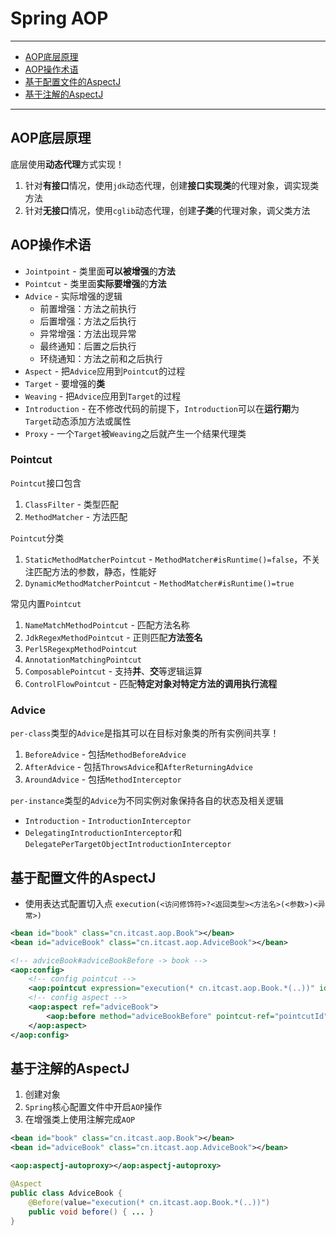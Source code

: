 # Spring AOP

---

- [AOP底层原理](#aop底层原理)
- [AOP操作术语](#aop操作术语)
- [基于配置文件的AspectJ](#基于配置文件的aspectj)
- [基于注解的AspectJ](#基于注解的aspectj)

---

## AOP底层原理

底层使用**动态代理**方式实现！

1. 针对**有接口**情况，使用`jdk`动态代理，创建**接口实现类**的代理对象，调实现类方法
2. 针对**无接口**情况，使用`cglib`动态代理，创建**子类**的代理对象，调父类方法

## AOP操作术语

* `Jointpoint` - 类里面**可以被增强**的**方法**
* `Pointcut` - 类里面**实际要增强**的**方法**
* `Advice` - 实际增强的逻辑
  - 前置增强：方法之前执行
  - 后置增强：方法之后执行
  - 异常增强：方法出现异常
  - 最终通知：后置之后执行
  - 环绕通知：方法之前和之后执行
* `Aspect` - 把`Advice`应用到`Pointcut`的过程
* `Target` - 要增强的**类**
* `Weaving` - 把`Advice`应用到`Target`的过程
* `Introduction` - 在不修改代码的前提下，`Introduction`可以在**运行期**为`Target`动态添加方法或属性
* `Proxy` - 一个`Target`被`Weaving`之后就产生一个结果代理类

### Pointcut

`Pointcut`接口包含
1. `ClassFilter` - 类型匹配
2. `MethodMatcher` - 方法匹配

`Pointcut`分类
1. `StaticMethodMatcherPointcut` - `MethodMatcher#isRuntime()=false`，不关注匹配方法的参数，静态，性能好
2. `DynamicMethodMatcherPointcut` - `MethodMatcher#isRuntime()=true`

常见内置`Pointcut`
1. `NameMatchMethodPointcut` - 匹配方法名称
2. `JdkRegexMethodPointcut` - 正则匹配**方法签名**
3. `Perl5RegexpMethodPointcut`
4. `AnnotationMatchingPointcut`
5. `ComposablePointcut` - 支持**并**、**交**等逻辑运算
6. `ControlFlowPointcut` - 匹配**特定对象对特定方法的调用执行流程**

### Advice

`per-class`类型的`Advice`是指其可以在目标对象类的所有实例间共享！
1. `BeforeAdvice` - 包括`MethodBeforeAdvice`
2. `AfterAdvice` - 包括`ThrowsAdvice`和`AfterReturningAdvice`
3. `AroundAdvice` - 包括`MethodInterceptor`

`per-instance`类型的`Advice`为不同实例对象保持各自的状态及相关逻辑
* `Introduction` - `IntroductionInterceptor`
* `DelegatingIntroductionInterceptor`和`DelegatePerTargetObjectIntroductionInterceptor`

## 基于配置文件的AspectJ

* 使用表达式配置切入点
`execution(<访问修饰符>?<返回类型><方法名>(<参数>)<异常>)`

```Xml
<bean id="book" class="cn.itcast.aop.Book"></bean>
<bean id="adviceBook" class="cn.itcast.aop.AdviceBook"></bean>

<!-- adviceBook#adviceBookBefore -> book -->
<aop:config>
	<!-- config pointcut -->
	<aop:pointcut expression="execution(* cn.itcast.aop.Book.*(..))" id="pointcutId" />
	<!-- config aspect -->
	<aop:aspect ref="adviceBook">
		<aop:before method="adviceBookBefore" pointcut-ref="pointcutId" />
	</aop:aspect>
</aop:config>
```


## 基于注解的AspectJ

1. 创建对象
2. `Spring`核心配置文件中开启`AOP`操作
3. 在增强类上使用注解完成`AOP`

```Xml
<bean id="book" class="cn.itcast.aop.Book"></bean>
<bean id="adviceBook" class="cn.itcast.aop.AdviceBook"></bean>

<aop:aspectj-autoproxy></aop:aspectj-autoproxy>
```

```Java
@Aspect
public class AdviceBook {
	@Before(value="execution(* cn.itcast.aop.Book.*(..))")
	public void before() { ... }
}
```


